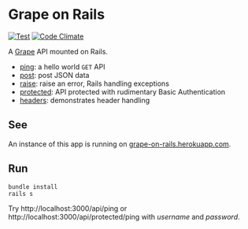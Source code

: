 Grape on Rails
==============

[![Test](https://github.com/ruby-grape/grape-on-rails/actions/workflows/test.yml/badge.svg?branch=master)](https://github.com/ruby-grape/grape-on-rails/actions/workflows/test.yml)
[![Code Climate](https://codeclimate.com/github/ruby-grape/grape-on-rails.svg)](https://codeclimate.com/github/ruby-grape/grape-on-rails)

A [Grape](http://github.com/ruby-grape/grape) API mounted on Rails.

* [ping](app/api/acme/ping.rb): a hello world `GET` API
* [post](app/api/acme/post.rb): post JSON data
* [raise](app/api/acme/raise.rb): raise an error, Rails handling exceptions
* [protected](app/api/acme/protected.rb): API protected with rudimentary Basic Authentication
* [headers](app/api/acme/headers.rb): demonstrates header handling

See
---

An instance of this app is running on [grape-on-rails.herokuapp.com](http://grape-on-rails.herokuapp.com).

Run
---

```
bundle install
rails s
```

Try http://localhost:3000/api/ping or http://localhost:3000/api/protected/ping with _username_ and _password_.

